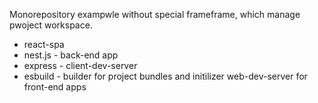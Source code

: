 Monorepository exampwle without special frameframe, which manage pwoject workspace.

- react-spa
- nest.js - back-end app
- express - client-dev-server
- esbuild - builder for project bundles and initilizer web-dev-server for front-end apps
